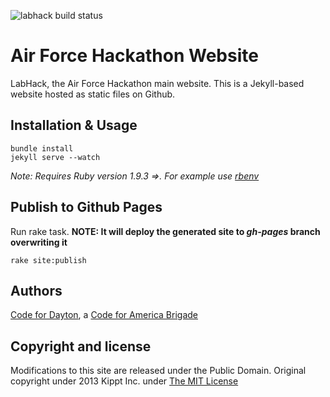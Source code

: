 ![labhack build status](https://travis-ci.org/codefordayton/labhack.svg)

# Air Force Hackathon Website
LabHack, the Air Force Hackathon main website. This is a Jekyll-based website hosted as static files on Github.

## Installation & Usage
    bundle install
    jekyll serve --watch

_Note: Requires Ruby version 1.9.3 =>. For example use [rbenv](https://github.com/sstephenson/rbenv)_   
    
## Publish to Github Pages
Run rake task. **NOTE: It will deploy the generated site to _gh-pages_ branch overwriting it**    
``` 
rake site:publish
```

## Authors
[Code for Dayton](http://codefordayton.org), a [Code for America Brigade](http://www.codeforamerica.org)


## Copyright and license

Modifications to this site are released under the Public Domain.
Original copyright under 2013 Kippt Inc. under [The MIT License ](LICENSE)
